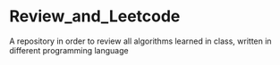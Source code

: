 # Review_and_Leetcode
 A repository in order to review all algorithms learned in class, written in different programming language
